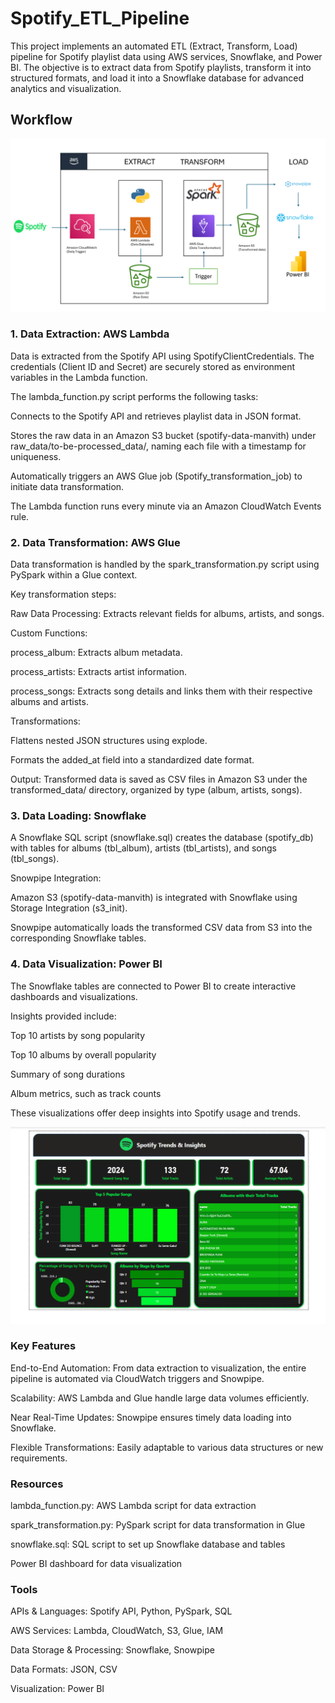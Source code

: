 # Spotify_ETL_Pipeline

This project implements an automated ETL (Extract, Transform, Load) pipeline for Spotify playlist data using AWS services, Snowflake, and Power BI. The objective is to extract data from Spotify playlists, transform it into structured formats, and load it into a Snowflake database for advanced analytics and visualization.

## Workflow 

![Workflow](project_workflow.png)

### 1. Data Extraction: AWS Lambda
Data is extracted from the Spotify API using SpotifyClientCredentials. The credentials (Client ID and Secret) are securely stored as environment variables in the Lambda function.

The lambda_function.py script performs the following tasks:

Connects to the Spotify API and retrieves playlist data in JSON format.

Stores the raw data in an Amazon S3 bucket (spotify-data-manvith) under raw_data/to-be-processed_data/, naming each file with a timestamp for uniqueness.

Automatically triggers an AWS Glue job (Spotify_transformation_job) to initiate data transformation.

The Lambda function runs every minute via an Amazon CloudWatch Events rule.


### 2. Data Transformation: AWS Glue

Data transformation is handled by the spark_transformation.py script using PySpark within a Glue context.

Key transformation steps:

Raw Data Processing: Extracts relevant fields for albums, artists, and songs.

Custom Functions:

process_album: Extracts album metadata.

process_artists: Extracts artist information.

process_songs: Extracts song details and links them with their respective albums and artists.

Transformations:

Flattens nested JSON structures using explode.

Formats the added_at field into a standardized date format.

Output: Transformed data is saved as CSV files in Amazon S3 under the transformed_data/ directory, organized by type (album, artists, songs).


### 3. Data Loading: Snowflake
A Snowflake SQL script (snowflake.sql) creates the database (spotify_db) with tables for albums (tbl_album), artists (tbl_artists), and songs (tbl_songs).

Snowpipe Integration:

Amazon S3 (spotify-data-manvith) is integrated with Snowflake using Storage Integration (s3_init).

Snowpipe automatically loads the transformed CSV data from S3 into the corresponding Snowflake tables.



### 4. Data Visualization: Power BI
The Snowflake tables are connected to Power BI to create interactive dashboards and visualizations.

Insights provided include:

Top 10 artists by song popularity

Top 10 albums by overall popularity

Summary of song durations

Album metrics, such as track counts

These visualizations offer deep insights into Spotify usage and trends.

![DV](Spotify.png)

### Key Features
End-to-End Automation: From data extraction to visualization, the entire pipeline is automated via CloudWatch triggers and Snowpipe.

Scalability: AWS Lambda and Glue handle large data volumes efficiently.

Near Real-Time Updates: Snowpipe ensures timely data loading into Snowflake.

Flexible Transformations: Easily adaptable to various data structures or new requirements.


### Resources
lambda_function.py: AWS Lambda script for data extraction

spark_transformation.py: PySpark script for data transformation in Glue

snowflake.sql: SQL script to set up Snowflake database and tables

Power BI dashboard for data visualization

### Tools
APIs & Languages: Spotify API, Python, PySpark, SQL

AWS Services: Lambda, CloudWatch, S3, Glue, IAM

Data Storage & Processing: Snowflake, Snowpipe

Data Formats: JSON, CSV

Visualization: Power BI
